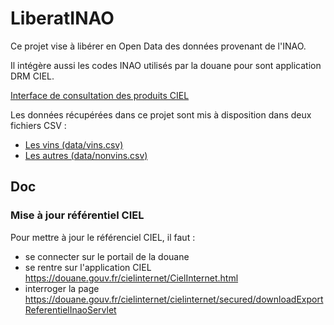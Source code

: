 # LiberatINAO

Ce projet vise à libérer en Open Data des données provenant de l'INAO.

Il intégère aussi les codes INAO utilisés par la douane pour sont application DRM CIEL.

[Interface de consultation des produits CIEL](https://io.24eme.fr/liberatinao/www/)

Les données récupérées dans ce projet sont mis à disposition dans deux fichiers CSV :

* [Les vins (data/vins.csv)](data/vins.csv)
* [Les autres (data/nonvins.csv)](data/nonvins.csv)

## Doc

### Mise à jour référentiel CIEL

Pour mettre à jour le référenciel CIEL, il faut :

 - se connecter sur le portail de la douane
 - se rentre sur l'application CIEL https://douane.gouv.fr/cielinternet/CielInternet.html
 - interroger la page https://douane.gouv.fr/cielinternet/cielinternet/secured/downloadExportReferentielInaoServlet

